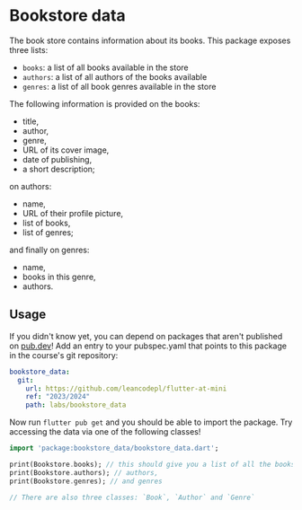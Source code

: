 # Bookstore data

The book store contains information about its books. This package exposes three
lists:

- `books`: a list of all books available in the store
- `authors`: a list of all authors of the books available
- `genres`: a list of all book genres available in the store

The following information is provided on the books:

- title,
- author,
- genre,
- URL of its cover image,
- date of publishing,
- a short description;

on authors:

- name,
- URL of their profile picture,
- list of books,
- list of genres;

and finally on genres:

- name,
- books in this genre,
- authors.

## Usage

If you didn't know yet, you can depend on packages that aren't published on
[pub.dev](https://pub.dev)! Add an entry to your pubspec.yaml that points to
this package in the course's git repository:

```yaml
bookstore_data:
  git:
    url: https://github.com/leancodepl/flutter-at-mini
    ref: "2023/2024"
    path: labs/bookstore_data
```

Now run `flutter pub get` and you should be able to import the package. Try
accessing the data via one of the following classes!

```dart
import 'package:bookstore_data/bookstore_data.dart';

print(Bookstore.books); // this should give you a list of all the books,
print(Bookstore.authors); // authors,
print(Bookstore.genres); // and genres

// There are also three classes: `Book`, `Author` and `Genre`
```
